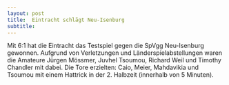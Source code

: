 ```yaml
---
layout: post
title:  Eintracht schlägt Neu-Isenburg
subtitle:  
---
```


Mit 6:1 hat die Eintracht das Testspiel gegen die SpVgg Neu-Isenburg gewonnen. Aufgrund von Verletzungen und Länderspielabstellungen waren die Amateure Jürgen Mössmer, Juvhel Tsoumou, Richard Weil und Timothy Chandler mit dabei. Die Tore erzielten: Caio, Meier, Mahdavikia und Tsoumou mit einem Hattrick in der 2. Halbzeit (innerhalb von 5 Minuten).


